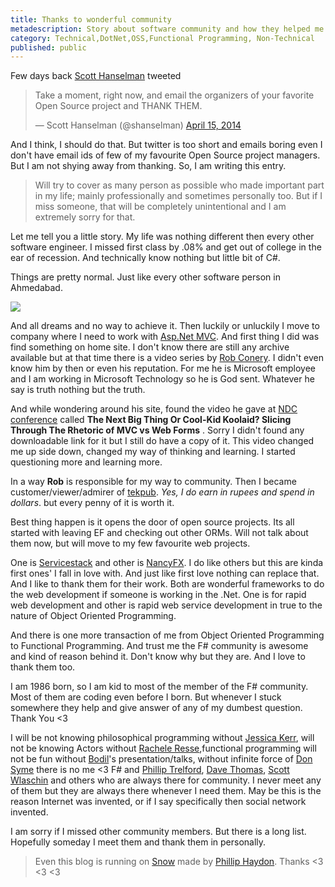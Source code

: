 ```yaml
---
title: Thanks to wonderful community
metadescription: Story about software community and how they helped me for my personal and professional growth
category: Technical,DotNet,OSS,Functional Programming, Non-Technical
published: public
---
```


Few days back [Scott Hanselman](http://www.hanselman.com/) tweeted 

<blockquote class="twitter-tweet" lang="en"><p>Take a moment, right now, and email the organizers of your favorite Open Source project and THANK THEM.</p>&mdash; Scott Hanselman (@shanselman) <a href="https://twitter.com/shanselman/statuses/456216661415034880">April 15, 2014</a></blockquote>
<script async src="//platform.twitter.com/widgets.js" charset="utf-8"></script>

And I think, I should do that. But twitter is too short and emails boring even I don't have email ids of few of my favourite Open Source project managers. But I am not shying away from thanking. So, I am writing this entry. 

<!--excerpt-->

> Will try to cover as many person as possible who made important part in my life; mainly professionally and sometimes personally too. But if I miss someone, that will be completely unintentional and I am extremely sorry for that.

Let me tell you a little story. My life was nothing different then every other software engineer. I missed first class by .08% and get out of college in the ear of recession. And technically know nothing but little bit of C#.

Things are pretty normal. Just like every other software person in Ahmedabad. 

![](http://imgs.xkcd.com/comics/mu.png)


And all dreams and no way to achieve it. Then luckily or unluckily I move to company where I need to work with [Asp.Net MVC](http://www.asp.net/mvc). And first thing I did was find something on home site. I don't know there are still any archive available but at that time there is a video series by [Rob Conery](http://www.wekeroad.com/). I didn't even know him by then or even his reputation. For me he is Microsoft employee and I am working in Microsoft Technology so he is God sent. Whatever he say is truth nothing but the truth. 

And while wondering around his site, found the video he gave at [NDC conference](http://www.ndcoslo.com/) called **The Next Big Thing Or Cool-Kid Koolaid? Slicing Through The Rhetoric of MVC vs Web Forms** . Sorry I didn't found any downloadable link for it but I still do have a copy of it. This video changed me up side down, changed my way of thinking and learning. I started questioning more and learning more. 

In a way **Rob** is responsible for my way to community. Then I became customer/viewer/admirer of [tekpub](http://tekpub.com/). *Yes, I do earn in rupees and spend in dollars*. but every penny of it is worth it. 

Best thing happen is it opens the door of open source projects. Its all started with leaving EF and checking out other ORMs. Will not talk about them now, but will move to my few favourite web projects.

One is [Servicestack](http://servicestack.net/) and other is [NancyFX](http://nancyfx.org/). I do like others but this are kinda first ones' I fall in love with. And just like first love nothing can replace that. And I like to thank them for their work. Both are wonderful frameworks to do the web development if someone is working in the .Net. One is for rapid web development and other is rapid web service development in true to the nature of Object Oriented Programming. 

And there is one more transaction of me from Object Oriented Programming to Functional Programming. And trust me the F# community is awesome and kind of reason behind it. Don't know why but they are. And I love to thank them too. 

I am 1986 born, so I am kid to most of the member of the F# community. Most of them are coding even before I born. But whenever I stuck somewhere they help and give answer of any of my dumbest question. Thank You <3

I will be not knowing philosophical programming without [Jessica Kerr](https://twitter.com/jessitron), will not be knowing Actors without [Rachele Resse](https://twitter.com/rachelreese),functional programming will not be fun without [Bodil](https://twitter.com/bodil)'s presentation/talks, without infinite force of [Don Syme](https://twitter.com/dsyme) there is no me <3 F# and [Phillip Trelford](https://twitter.com/ptrelford), [Dave Thomas](https://twitter.com/7sharp9), [Scott Wlaschin](https://twitter.com/ScottWlaschin) and others who are always there for community. I never meet any of them but they are always there whenever I need them. May be this is the reason Internet was invented, or if I say specifically then social network invented. 

I am sorry if I missed other community members. But there is a long list. Hopefully someday I meet them and thank them in personally.  

> Even this blog is running on [Snow](https://github.com/Sandra/Sandra.Snow) made by [Phillip Haydon](https://twitter.com/philliphaydon). Thanks <3 <3 <3

